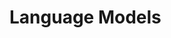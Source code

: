 <!---
title: "Language Models"
author: "Thomas Haber"
keywords: [language models, AI, machine learning, NLP, impulse integration, analysis, automation, processing, configuration]
description: "Documentation on language models integration with impulse, covering configuration, usage scenarios, and how these AI capabilities enhance signal analysis and system understanding."
category: "impulse-manual"
tags:
  - manual
  - ai
  - concepts
docID: 
--->

# Language Models